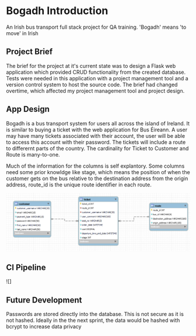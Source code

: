 # Bogadh Introduction
An Irish bus transport full stack project for QA training. 'Bogadh' means 'to move' in Irish

## Project Brief
The brief for the project at it's current state was to design a Flask web application which provided CRUD functionality from the created database. Tests were needed in this application with a project management tool and a version control system to host the source code. The brief had changed overtime, which affected my project management tool and project design. 

## App Design
Bogadh is a bus transport system for users all across the island of Ireland. It is similar to buying a ticket with the web application for Bus Éireann. A user may have many tickets associated with their account, the user will be able to access this account with their password. The tickets will include a route to differernt parts of the country. The cardinality for Ticket to Customer and Route is many-to-one.

Much of the information for the columns is self explantory. Some columns need some prior knowldge like stage, which means the position of when the customer gets on the bus relative to the destination address from the origin address, route_id is the unique route identifier in each route.

![Bogadh ERD](bogadh_erd_screenshot.png)

## CI Pipeline


![]

## Future Development
Passwords are stored directly into the database. This is not secure as it is not hashed. Ideally in the the next sprint, the data would be hashed with bcrypt to increase data privacy


